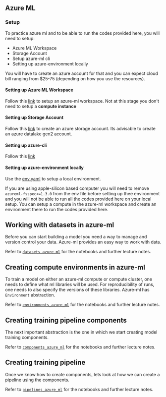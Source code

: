 ## Azure ML

### Setup 
To practice azure ml and to be able to run the codes provided here, you will need to setup:

- Azure ML Workspace
- Storage Account
- Setup azure-ml cli
- Setting up azure-environment locally

You will have to create an azure account for that and you can expect cloud bill ranging from $25-75 (depending on how you use the resources).

#### Setting up Azure ML Workspace

Follow this [link](https://learn.microsoft.com/en-IN/azure/machine-learning/quickstart-create-resources?view=azureml-api-2) to setup an azure-ml workspace. Not at this stage you don't need to setup a **compute instance**

#### Setting up Storage Account

Follow this [link](https://learn.microsoft.com/en-us/azure/storage/common/storage-account-create?tabs=azure-portal) to create an azure storage account. Its advisable to create an azure datalake gen2 account.

#### Setting up azure-cli

Follow this [link](https://learn.microsoft.com/en-in/azure/machine-learning/how-to-configure-cli?view=azureml-api-2&tabs=public)


#### Setting up azure-environment locally
Use the [env.yaml](../../env.yaml) to setup a local environment. 

If you are using apple-silicon based computer you will need to remove `azureml-fsspec<=1.3.0` from the env file before setting up thee environment and you will not be able to run all the codes provided here on your local setup. You can setup a compute in the azure-ml workspace and create an environment there to run the codes provided here.

## Working with datasets in azure-ml

Before you can start building a model you need a way to manage and version control your data. Azure-ml provides an easy way to work with data.

Refer to [`datasets_azure_ml`](./datasets_azure_ml/) for the notebooks and further lecture notes.

## Creating compute environments in azure-ml

To train a model on either an azure-ml compute or compute cluster, one needs to define what ml libraries will be used. For reproducibility of runs, one needs to also specify the versions of these libraries. Azure-ml has `Environment` abstraction.

Refer to [`environments_azure_ml`](./environments_azure_ml/) for the notebooks and further lecture notes.

## Creating training pipeline components

The next important abstraction is the one in which we start creating model training components.

Refer to [`components_azure_ml`](./components_azure_ml/) for the notebooks and further lecture notes.

## Creating training pipeline

Once we know how to create components, lets look at how we can create a pipeline using the components.

Refer to [`pipelines_azure_ml`](./pipelines_azure_ml/) for the notebooks and further lecture notes.

